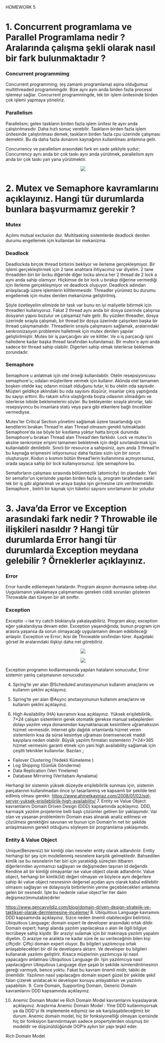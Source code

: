 HOMEWORK 5 
# 1. Concurrent programlama ve Parallel Programlama nedir ? Aralarında çalışma şekli olarak nasıl bir fark bulunmaktadır ? 

### Concurrent programmimg 

Concurrent programming; (eş zamanlı programlama) aşina olduğumuz multithreaded programmingdir. Bize aynı aynı anda birden fazla processi işlemeyi sağlar. 
Concurrent programmingde, tek bir işlem ünitesinde birden çok işlemi yapmaya yöneliriz. 

### Parallelism 
Parallelism; gelen taskların birden fazla işlem ünitesi ile aynı anda çalıştırılmasıdır. Daha hızlı sonuç verebilir. Taskların birden fazla işlem ünitesinde çalıştırılması demek, taskların birden fazla cpu üzerinde çalışması demektir. Bu da daha fazla donanım kaynağının kullanılması anlamına gelir.

Concurrency ve parallelism arasındaki fark en sade şekliyle şudur; Concurrency aynı anda bir çok taskı aynı anda yürütmek, parallelism aynı anda bir çok taskı yan yana yürütmektir.

<p align="center">    <img src="miro.medium.com/max/1400/1*cFUbDHxooUtT9KiBy-0SXQ.jpeg"/>  </p>


# 2. Mutex ve Semaphore kavramlarını açıklayınız. Hangi tür durumlarda bunlara başvurmamız gerekir ?
### Mutex
Açılımı mutual exclusion dur. Multitasking sistemlerde deadlock denilen durumu engellemek için kullanılan bir mekanizma.
### Deadlock
Deadlockda birçok thread birbirini bekliyor ve ilerleme gerçekleşmiyor.
Bir işlemi gerçekleştirmek için 2 tane anahtara ihtiyacımız var diyelim. 2 tane threadden biri bir locku diğeride diğer locku alınca her 2 thread de 2 lock a aynı anda sahip olamıyor. 
Hiçkimse de bir lock u bırakıp diğerine vermediği için ilerleme gerçekleşmiyor ve deadlock oluşuyor. Deadlock adından anlaşılacağı üzere işlemlerin kilitlenmesidir. 
Threadler yürümez bu durumu engellemek için mutex denilen mekanizma geliştirilmiş.

Şöyle özetleyelim elimizde bir task var bunu en iyi maliyetle bitirmek için threadleri kullanıyoruz. Fakat 2 thread aynı anda bir dosya üzerinde çalışırsa dosyanın yapısı bozulur 
ve çalışamaz hale gelir. Bu yüzden threadler, dosya üzerinde sırayla çalışmalı, bir thread bir dosya üzerinde çalışırken başka bir thread çalışmamalıdır. 
Threadlerin sırayla çalışmasını sağlamak, aralarındaki senkronizasyon problemini halletmek için mutex denilen yapılar geliştirilmiştir. 
Mutex bir iş parçacığını alır ve kilitler. Ve o iş parçacığı işini halledene kadar başka thread tarafından kullanılamaz. 
Bir mutex'e ayni anda sadece bir thread sahip olabilir. Digerleri sahip olmak isterlerse beklemek zorundadır.

### Semaphore
Semaphore u anlatmak için otel örneği kullanılabilir.
Otelin resepsiyoncusu semaphore'u; odaları müşterilere vermek için kullanır. Aklında otel tamamen boşken otelde kaç odanın müsait olduğunu tutar, ki bu otelin oda sayısıdır. 
Müşteri geldikçe aklındaki bu oda sayısını düşürür, insanlar çıkış yaptığında bu sayıyı arttırır. Bu rakam sıfıra ulaştığında boşta odasının olmadığını ve 
isterlerse lobide beklemelerini söyler. Bu bekleyenler sırayla alınırlar, tabi resepsiyoncu bu insanlara statü veya para gibi etkenlere bağlı öncelikler vermediyse.

Mutex'ler Critical Section yönetimi sağlamak üzere tasarlandığı için kendilerini bırakan Thread'in alan Thread olmasını gerekli tutmaktadır. 
Semaphore'da ise böyle bir kısıtlama yoktur hatta birçok durumda Semaphore'u bırakan Thread alan Thread'den farklıdır.
Lock ve mutex'in aksine senkronize erişimi tamamen bekletmek için değil sınırlandırmak için kullanılabilir denilebilir.
Sınırlı bir resource a sahipsiniz, aynı anda 3 thread'in bu kaynağa erişmesini istiyorsunuz daha fazlası sizin için bir sorun oluşturuyor.
Kodun o kısmını bütün thread'lerin kullanımına açmıyorsunuz, orada sayaca sahip bir lock kullanıyorsunuz. İşte semaphore bu.

Semaforların çalışması sırasında bölünmezlik (atomicity) ön plandadır. Yani bir semafor’un içerisinde yapılan birden fazla iş, program tarafından sanki tek bir iş gibi algılanmalı 
ve araya başka işin girmesine izin verilmemelidir. Semaphore , belirli bir kaynak için tüketici sayısını sınırlamanın bir yoludur

# 3. Java’da Error ve Exception arasındaki fark nedir ? Throwable ile ilişkileri nasıldır ? Hangi tür durumlarda Error hangi tür durumlarda Exception meydana gelebilir ? Örneklerler açıklayınız. 

### Error
Error handle edilemeyen hatalardır. Program akışının durmasına sebep olur. Uygulamanın yakalamaya çalışmaması gereken ciddi sorunları gösteren Throwable dan türeyen bir alt sınıftır.
### Exception
Exceptio -ı ise try catch bloklarıyla yakalayabiliriz. Program akışı; exception eğer yakalandıysa devam eder. Exception yaşandığında; bunun program için arasıra yaşansa da sorun olmayacağı
uygulamanın devam edebileceği anlaşılır. Exception ve Error; ikisi de Throwable sınıfından türer. Aşağıdaki görsel ile aralarındaki ilişkiyi daha net görebiliriz.
<p align="center">    <img src="https://www.fatalerrors.org/images/blog/7bba3f7352c8c8b15be1f90568857dce.jpg " /> </p>
<p align="center">    <img src="https://i.stack.imgur.com/v2NAj.png" /> </p>
Exception programın kodlanmasında yapılan hataların sonucudur, Error sistemin yanlış çalışmasının sonucudur.

4. Spring’te yer alan @Scheduled anotasyonunun kullanım amaçlarını ve kullanım şeklini açıklayınız.

5. Spring’te yer alan @Async anotasyonunun kullanım amaçlarını ve kullanım şeklini açıklayınız.

6. High Availability (HA) kavramını kısa açıklayınız. 
Yüksek erişilebilirlik, 7×24 çalışan sistemlerin gerek otomatik gerekse manual sebeplerden dolayı yazılım veya donanımdan kaynaklanacak kesintilere uğramaksızın hizmet vermesidir. 
Internet gibi dağıtık ortamlarda hizmet veren sistemlerin kısa da sürse kesintiye uğraması önemsenecek maddi kayıplara neden olabilir. 
Büyük yazılım firmaları sistemlerin 7×24×365 hizmet vermesini garanti etmek için yani high availability sağlamak için çeşitli teknikler kullanırlar. Bazıları ; 
-	Failover Clustering (Yedekli Kümeleme )
-	Log Shipping (Günlük Gönderme)
-	Data Replication (Veri Yineleme)
-	Database Mirroring (Veritabanı Aynalama)

Herhangi bir sistemin yüksek düzeyde erişilebilirlik sunması için, sistemin parçalarının kullanılmadan önce iyi tasarlanmış ve kapsamlı bir şekilde test edilmiş olması gerekir. 
https://www.ahmetkaymaz.com/2008/01/02/sql-server-yuksek-erisilebilirlik-high-availability/
7. Entity ve Value Object kavramlarını Domain Driven Design (DDD) kapsamında açıklayınız. 
DDD, karmaşık yazılım projelerine belli başlı çözümler getiren bir yaklaşımdır. Var olan ve yaşanan problemlerin Domain esas alınarak analiz edilmesi ve çözülmesi gerektiğini 
savunan ve bunun için Domain’in net bir şekilde anlaşılmasının gerekli olduğunu söyleyen bir programlama yaklaşımıdır.
### Entity & Value Object
Unique(Benzersiz) bir kimliği olan nesneler entity olarak adlandırılır. Entity herhangi bir şey için modellenmiş nesnelere karşılık gelmektedir. 
Bahsedilen kimlik ise bu nesnelerin her biri için yaratıldığı süreçten itibaren diğerlerinden ayırmamızı sağlayan ve değişmeden taşınan Id değeridir.
Kendine ait bir kimliği olmayanlar ise value object olarak adlandırılır.
Value object, herhangi bir kimlik(Id) değeri olmayan ve böylece aynı değerlere sahip iki value object nesnesinin değersel açıdan aynı olarak kabul edilebilir olmasını sağlayan 
ve dolayısıyla birbirlerinin yerine geçebilecekleri anlamına gelen bir nesnedir. İşte bu nedenle value object’ler her daim değişmez(immutable)dirler

https://www.gencayyildiz.com/blog/domain-driven-design-stratejik-ve-taktiksel-olarak-derinlemesine-inceleme/
8. Ubiquitous Language kavramını DDD kapsamında açıklayınız. Sizce neden önemli olabileceğini belirtiniz.
Ubiquitous Language; domain expert ile developer arasındaki ortak dildir. Domain expert; hangi alanda yazılım yapılacaksa o alan ile ilgili bilgiye tecrübeye sahip kişidir. 
Bir araziyi sulamak için bir makinaya yazılım yapalım diyelim. O araziye ne aralıkta ne kadar süre ile su verileceğinin bilen kişi çiftçidir. 
Çiftçi domain expert oluyor. Bu bilgileri yazılımcıya ortak anlaşabilecekleri bir dil ile developera aktarır. 
Ve developer bu bilgileri kullanarak yazılımı geliştirir. Kısaca müşterinin yazılımcıya işi nasıl yapacağını anlatması Ubiquitous Language dir. 
İşin yazılımcıya nasıl yapılacağının Ubiquitous Language diye şaşalı bi şekilde isimlendirilmesinin gereği varmıydı, bence yoktu. 
Fakat bu kavram önemli midir, tabiki de önemlidir. Yazılımın nasıl yapılacağını domain expert güzel bir şekilde şekil falan çizerek anlatacak ki developer konuyu anlayabilsin ve 
yazılımı yapabilsin.
9. Core Domain, Supporting Domain, Generic Domain kavramlarını DDD kapsamında açıklayınız. 

10. Anemic Domain Model ve Rich Domain Model kavramlarını kıyaslayarak açıklayınız. Araştırma 
Anemic Domain Model : Yine DDD kullanmıyorsak ya da DDD’yi ilk implemente edişimiz ise sık karşılaşabileceğimiz bir durum. Anemic domain model, hiç bir fonksiyonelliği olmayan içerisinde hiç bir fonksiyon barındırmayan sadece propertylerden oluşmuş bir modeldir ve düşünüldüğünde OOP’e aykırı bir yapı teşkil eder.

Rich Domain Model
